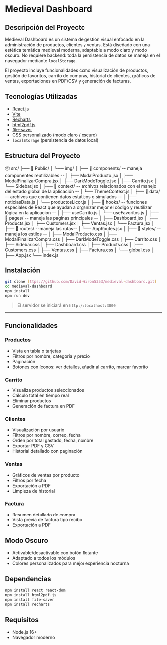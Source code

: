 # Medieval Dashboard

## Descripción del Proyecto

Medieval Dashboard es un sistema de gestión visual enfocado en la administración de productos, clientes y ventas. Está diseñado con una estética temática medieval moderna, adaptable a modo claro y modo oscuro. No requiere backend: toda la persistencia de datos se maneja en el navegador mediante `localStorage`.

El proyecto incluye funcionalidades como visualización de productos, gestión de favoritos, carrito de compras, historial de clientes, gráficos de ventas, exportaciones en PDF/CSV y generación de facturas.


## Tecnologías Utilizadas

- [React.js](https://reactjs.org/)
- [Vite](https://vitejs.dev/)
- [Recharts](https://recharts.org/en-US/)
- [html2pdf.js](https://github.com/eKoopmans/html2pdf)
- [file-saver](https://github.com/eligrey/FileSaver.js)
- CSS personalizado (modo claro / oscuro)
- `localStorage` (persistencia de datos local)


## Estructura del Proyecto

📦 src/
├── 📁 Public/
│   └── img/
│ 
├── 📁 components/ -- maneja componentes reutilizables --
│   ├── ModalProducto.jsx
│   ├── ModalFinalizarCompra.jsx
│   ├── DarkModeToggle.jsx
│   ├── Carrito.jsx
│   └── Sidebar.jsx
│ 
├── 📁 context/ -- archivos relacionados con el manejo del estado global de la aplicación --
│   └── ThemeContext.js
│ 
├── 📁 data/ --  archivos que contienen datos estáticos o simulados --
│   ├── noticiasData.js
│   └── productosLicor.js
│ 
├── 📁 hooks/ --  funciones especiales de React que ayudan a organizar mejor el código y reutilizar lógica en la aplicacion --
│   ├── useCarrito.js
│   └── useFavoritos.js
│ 
├── 📁 pages/ -- maneja las paginas principales --
│   ├── Dashboard.jsx
│   ├── Products.jsx
│   ├── Customers.jsx
│   ├── Ventas.jsx
│   └── Factura.jsx
│ 
├── 📁 routes/ --maneja las rutas--
│   └── AppRoutes.jsx
│ 
├── 📁 styles/ --maneja los estilos --
│   ├── ModalProducto.css
│   ├── ModalFinalizarCompra.css
│   ├── DarkModeToggle.css
│   ├── Carrito.css
│   ├── Sidebar.css
│   ├── Dashboard.css
│   ├── Products.css
│   ├── Customers.css
│   ├── Ventas.css
│   ├── Factura.css
│   └── global.css
│
├── App.jsx
└── index.js


## Instalación

```bash
git clone [ttps://github.com/David-Giron5353/medieval-dashboard.git]
cd medieval-dashboard
npm install
npm run dev
```

> El servidor se iniciará en `http://localhost:3000`

---

## Funcionalidades

### Productos
- Vista en tabla o tarjetas
- Filtros por nombre, categoría y precio
- Paginación
- Botones con íconos: ver detalles, añadir al carrito, marcar favorito

### Carrito
- Visualiza productos seleccionados
- Cálculo total en tiempo real
- Eliminar productos
- Generación de factura en PDF

### Clientes
- Visualización por usuario
- Filtros por nombre, correo, fecha
- Orden por total gastado, fecha, nombre
- Exportar PDF y CSV
- Historial detallado con paginación

### Ventas
- Gráficos de ventas por producto
- Filtros por fecha
- Exportación a PDF
- Limpieza de historial

### Factura
- Resumen detallado de compra
- Vista previa de factura tipo recibo
- Exportación a PDF


## Modo Oscuro

- Activable/desactivable con botón flotante
- Adaptado a todos los módulos
- Colores personalizados para mejor experiencia nocturna


## Dependencias

```bash
npm install react react-dom
npm install html2pdf.js
npm install file-saver
npm install recharts
```


## Requisitos

- Node.js 16+
- Navegador moderno

